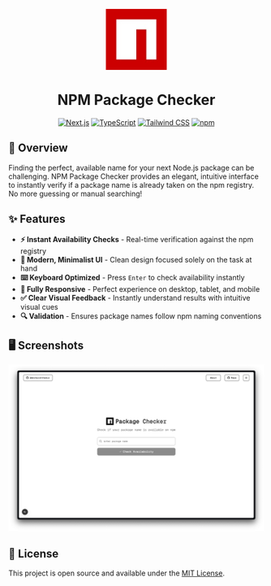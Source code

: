 <p align="center">
  <a href="https://ispub.fun">
    <img src="/public/logo.jpeg" alt="NPM Package Checker Logo" width="120" height="120">
  </a>
</p>

<h1 align="center">NPM Package Checker</h1>

<p align="center">
  <a href="https://nextjs.org/"><img src="https://img.shields.io/badge/Next.js-black?style=for-the-badge&logo=next.js&logoColor=white" alt="Next.js"></a>
  <a href="https://www.typescriptlang.org/"><img src="https://img.shields.io/badge/TypeScript-3178C6?style=for-the-badge&logo=typescript&logoColor=white" alt="TypeScript"></a>
  <a href="https://tailwindcss.com/"><img src="https://img.shields.io/badge/Tailwind_CSS-38B2AC?style=for-the-badge&logo=tailwind-css&logoColor=white" alt="Tailwind CSS"></a>
  <a href="https://www.npmjs.com/"><img src="https://img.shields.io/badge/npm-CB3837?style=for-the-badge&logo=npm&logoColor=white" alt="npm"></a>
</p>

## 🚀 Overview

Finding the perfect, available name for your next Node.js package can be challenging. NPM Package Checker provides an elegant, intuitive interface to instantly verify if a package name is already taken on the npm registry. No more guessing or manual searching!

## ✨ Features

- **⚡ Instant Availability Checks** - Real-time verification against the npm registry
- **🎨 Modern, Minimalist UI** - Clean design focused solely on the task at hand
- **⌨️ Keyboard Optimized** - Press `Enter` to check availability instantly
- **📱 Fully Responsive** - Perfect experience on desktop, tablet, and mobile
- **✅ Clear Visual Feedback** - Instantly understand results with intuitive visual cues
- **🔍 Validation** - Ensures package names follow npm naming conventions

## 🖥️ Screenshots

<p align="center">
  <img src="/public/screenshot.png" alt="NPM Package Checker Screenshot">
</p>

## 📝 License

This project is open source and available under the [MIT License](LICENSE).
